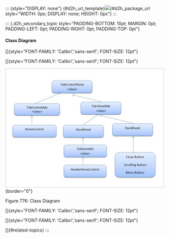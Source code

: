 ::: {style="DISPLAY: none"}
[](ms-xhelp:///?Id=d2h_url_template){#d2h_url_template}![](!package_url!){#d2h_package_url style="WIDTH: 0px; DISPLAY: none; HEIGHT: 0px"}
:::

::: {.d2h_secondary_topic style="PADDING-BOTTOM: 10pt; MARGIN: 0pt; PADDING-LEFT: 0pt; PADDING-RIGHT: 0pt; PADDING-TOP: 0pt"}
#### Class Diagram

[]{style="FONT-FAMILY: 'Calibri','sans-serif'; FONT-SIZE: 12pt"} 

[]{style="FONT-FAMILY: 'Calibri','sans-serif'; FONT-SIZE: 12pt"} 

![Description: Description: C:\\Users\\sureshkumarc\\Desktop\\Snapshots\\New\\class.png](../ImagesExt/image261_686.jpg){border="0"}

Figure 776: Class Diagram

[]{style="FONT-FAMILY: 'Calibri','sans-serif'; FONT-SIZE: 12pt"} 

[]{style="FONT-FAMILY: 'Calibri','sans-serif'; FONT-SIZE: 12pt"} 

[]{#related-topics}
:::
